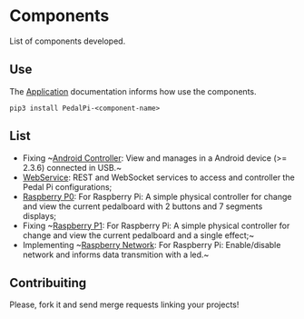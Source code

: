 # Components

List of components developed.

## Use

The [Application](http://pedalpi-application.readthedocs.io/en/latest/) documentation informs how use the components.

```
pip3 install PedalPi-<component-name>
```

## List

* Fixing ~[Android Controller](https://github.com/PedalPi/Android-Controller): View and manages in a Android device (>= 2.3.6) connected in USB.~
* [WebService](https://github.com/PedalPi/WebService): REST and WebSocket services to access and controller the Pedal Pi configurations;
* [Raspberry P0](https://github.com/PedalPi/Raspberry-P0): For Raspberry Pi: A simple physical controller for change and view the current pedalboard with 2 buttons and 7 segments displays;
* Fixing ~[Raspberry P1](https://github.com/PedalPi/Raspberry-P1): For Raspberry Pi: A simple physical controller for change and view the current pedalboard and a single effect;~
* Implementing ~[Raspberry Network](https://github.com/PedalPi/Raspberry-Network): For Raspberry Pi: Enable/disable network and informs data transmition with a led.~

## Contribuiting

Please, fork it and send merge requests linking your projects!
